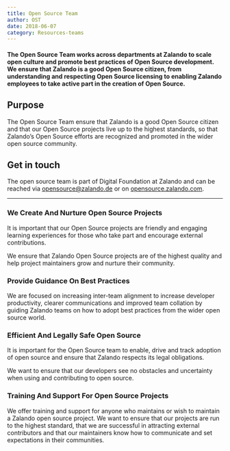 ```yaml
---
title: Open Source Team
author: OST
date: 2018-06-07
category: Resources-teams
---
```


#### The Open Source Team works across departments at Zalando to scale open culture and promote best practices of Open Source development. We ensure that Zalando is a good Open Source citizen, from understanding and respecting Open Source licensing to enabling Zalando employees to take active part in the creation of Open Source. 

## Purpose
The Open Source Team ensure that Zalando is a good Open Source citizen and that our Open Source projects live up to the highest standards, so that Zalando’s Open Source efforts are recognized and promoted in the wider open source community.

## Get in touch
The open source team is part of Digital Foundation at Zalando and can be reached via [opensource@zalando.de](mailto:opensource@zalando.de) or on [opensource.zalando.com](https://opensource.zalando.com/).

---

### We Create And Nurture Open Source Projects
It is important that our Open Source projects are friendly and engaging learning experiences for those who take part and encourage external contributions.

We ensure that Zalando Open Source projects are of the highest quality and help project maintainers grow and nurture their community. 

### Provide Guidance On Best Practices
We are focused on increasing inter-team alignment to increase developer productivity, clearer communications and improved team collation by guiding Zalando teams on how to adopt best practices from the wider open source world. 

### Efficient And Legally Safe Open Source
It is important for the Open Source team to enable, drive and track adoption of open source and ensure that Zalando respects its legal obligations.

We want to ensure that our developers see no obstacles and uncertainty when using and contributing to open source. 

### Training And Support For Open Source Projects
We offer training and support for anyone who maintains or wish to maintain a Zalando open source project.
We want to ensure that our projects are run to the highest standard, that we are successful in attracting external contributors and that our maintainers know how to communicate and set expectations in their communities.


